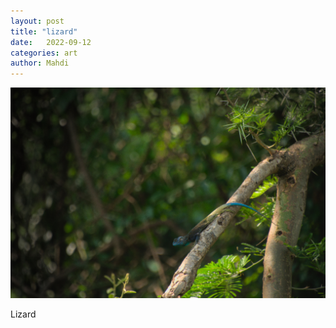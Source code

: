 ```yaml
---
layout: post
title: "lizard"
date:   2022-09-12
categories: art
author: Mahdi
---
```


![lizard](/img/arts/uganda/lizard.jpg)

<span class='image-details'>
Lizard
</span>
